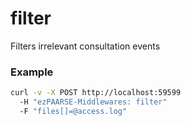 # filter

Filters irrelevant consultation events

### Example

```bash
curl -v -X POST http://localhost:59599
  -H "ezPAARSE-Middlewares: filter"
  -F "files[]=@access.log"
```
